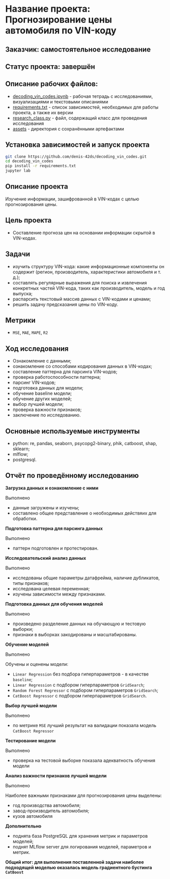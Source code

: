 # Название проекта: Прогнозирование цены автомобиля по VIN-коду

## Заказчик: самостоятельное исследование

## Статус проекта: завершён

## Описание рабочих файлов:
- [decoding_vin_codes.ipynb](https://github.com/denis-42ds/decoding_vin_codes/blob/development/decoding_vin_codes.ipynb) - рабочая тетрадь с исследованиями, визуализациями и текстовыми описаниями
- [requirements.txt](https://github.com/denis-42ds/decoding_vin_codes/blob/development/requirements.txt) - список зависимостей, необходимых для работы проекта, а также их версии
- [research_class.py](https://github.com/denis-42ds/decoding_vin_codes/blob/development/research_class.py) - файл, содержащий класс для проведения исследования
- [assets](https://github.com/denis-42ds/decoding_vin_codes/tree/development/assets) - директория с сохранёнными артефактами

## Установка зависимостей и запуск проекта
```Bash
git clone https://github.com/denis-42ds/decoding_vin_codes.git
cd decoding_vin_codes
pip install -r requirements.txt
jupyter lab
```

## Описание проекта
Изучение информации, зашифрованной в VIN-кодах с целью прогнозирования цены.

## Цель проекта
- Составление прогноза цен на основании информации скрытой в VIN-кодах.

## Задачи
- изучить структуру VIN-кода: какие информационные компоненты он содержит (регион, производитель, характеристики автомобиля и т. д.);
- составлять регулярные выражения для поиска и извлечения конкретных частей VIN-кода, таких как производитель, модель и год выпуска;
- распарсить текстовый массив данных с VIN-кодами и ценами;
- решить задачу предсказания цены по VIN-коду.

## Метрики
- `MSE`, `MAE`, `MAPE`, `R2`

## Ход исследования
- Ознакомление с данными;
- ознакомление со способами кодирования данных в VIN-кодах;
- составление паттерна для парсинга VIN-кодов;
- проверка работоспособности паттерна;
- парсинг VIN-кодов;
- подготовка данных для модели;
- обучение baseline модели;
- обучение других моделей;
- выбор лучшей модели;
- проверка важности признаков;
- заключение по исследованию.

## Основные используемые инструменты
- python: re, pandas, seaborn, psycopg2-binary, phik, catboost, shap, sklearn;
- mlflow;
- postgresql.

## Отчёт по проведённому исследованию
**Загрузка данных и ознакомление с ними**

Выполнено

- данные загружены и изучены;
- составлено общее представление о необходимых действяих для обработки.

**Подготовка паттерна для парсинга данных**

Выполнено

- паттерн подготовлен и протестирован.

**Исследовательский анализ данных**

Выполнено

- исследованы общие параметры датафрейма, наличие дубликатов, типы признаков;
- исследована целевая переменная;
- изучены зависимости между признаками.

**Подготовка данных для обучения моделей**

Выполнено

- произведено разделение данных на обучающую и тестовую выборки;
- признаки в выборках закодированы и масштабированы.

**Обучение моделей**

Выполнено

Обучены и оценены модели:

- `Linear Regression` без подбора гиперпараметров - в качестве `baseline`;
- `Linear Regression` с подбором гиперпараметров `GridSearch`;
- `Random Forest Regressor` с подбором гиперпараметров `GridSearch`;
- `CatBoost Regressor` с подбором гиперпараметров `GridSearch`.

**Выбор лучшей модели**

Выполнено

- по метрике `MSE` лучший результат на валидации показала модель `CatBoost Regressor`

**Тестирование модели**

Выполнено

- проверка на тестовой выборке показала адекватность обучения модели

**Анализ важности признаков лучшей модели**

Выполнено

Наиболее важными признаками для прогнозирования цены выделены:
- год производства автомобиля;
- завод-производитель автомобиля;
- кузов автомобиля

**Дополнительно**
- поднята база PostgreSQL для хранения метрик и параметров моделей;
- поднят MLflow server для логирования моделей, параметров и метрик.

**Общий итог: для выполнения поставленной задачи наиболее подходящей моделью оказалась модель градиентного бустинга `CatBoost`**
